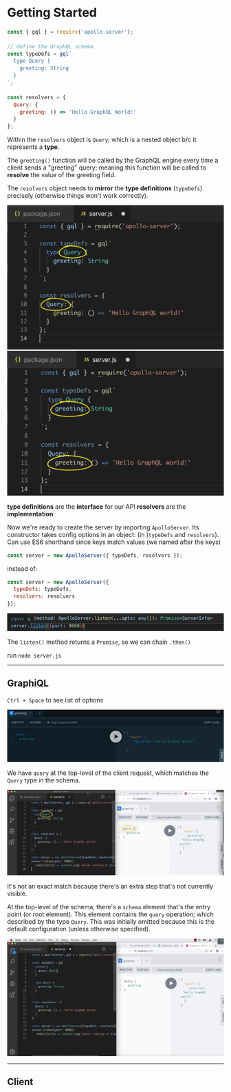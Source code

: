 # Getting Started

```javascript
const { gql } = require('apollo-server');

// define the GraphQL schema
const typeDefs = gql`
  type Query {
    greeting: String
  }
`;

const resolvers = {
  Query: {
    greeting: () => 'Hello GraphQL World!'
  }
};
```

Within the `resolvers` object is `Query`; which is a nested object b/c it represents a **type**.

The `greeting()` function will be called by the GraphQL engine every time a client sends a "greeting" query; meaning this function will be called to **resolve** the value of the greeting field.

The `resolvers` object needs to **mirror** the **type definitions** (`typeDefs`) precisely (otherwise things won't work correctly).

![resolvers_and_type_defs](./images/resolvers_and_type_defs.png)
![resolvers_and_type_defs2](./images/resolvers_and_type_defs2.png)

**type definitions** are the **interface** for our API
**resolvers** are the **implementation**

Now we're ready to create the server by importing `ApolloServer`. Its constructor takes config options in an object: (in )`typeDefs` and `resolvers`).
Can use ES6 shorthand since keys match values (we named after the keys)

```javascript
const server = new ApolloServer({ typeDefs, resolvers });
```

instead of:

```javascript
const server = new ApolloServer({
  typeDefs: typeDefs,
  resolvers: resolvers
});
```

![listen_method_signature](./images/listen_method_signature.png)

The `listen()` method returns a `Promise`, so we can chain `.then()`

run `node server.js`

---

## GraphiQL

`Ctrl + Space` to see list of options

![greeting_query](./images/greeting_query.png)

We have `query` at the top-level of the client request, which matches the `Query` type in the schema.

![comparison](./images/comparison.png)

It's not an exact match because there's an extra step that's not currently visible.

At the top-level of the schema, there's a `schema` element that's the entry point (or root element). This element contains the `query` operation; which described by the type `Query`. This was initially omitted because this is the default configuration (unless otherwise specified).

![comparison2](./images/comparison2.png)

---

## Client
